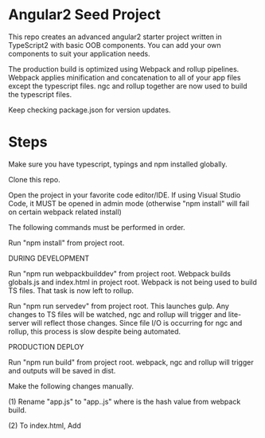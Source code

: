 # Angular2 Seed Project

This repo creates an advanced angular2 starter project written in TypeScript2 with basic OOB components. You can add your own components to suit your application needs. 

The production build is optimized using Webpack and rollup pipelines. Webpack applies minification and concatenation to all of your app files except the typescript files. ngc and rollup together are now used to build the typescript files.

Keep checking package.json for version updates.


# Steps

Make sure you have typescript, typings and npm installed globally.

Clone this repo.

Open the project in your favorite code editor/IDE. If using Visual Studio Code, it MUST be opened in admin mode (otherwise "npm install" will fail on certain webpack related install)

The following commands must be performed in order.

Run "npm install" from project root.

DURING DEVELOPMENT

Run "npm run webpackbuilddev" from project root. Webpack builds globals.js and index.html in project root. Webpack is not being used to build TS files. That task is now left to rollup.

Run "npm run servedev" from project root. This launches gulp. Any changes to TS files will be watched, ngc and rollup will trigger and lite-server will reflect those changes. Since file I/O is occurring for ngc and rollup, this process is slow despite being automated.

PRODUCTION DEPLOY

Run "npm run build" from project root. webpack, ngc and rollup will trigger and outputs will be saved in dist.

Make the following changes manually.

(1) Rename "app.js" to "app.<hash>.js" where <hash> is the hash value from webpack build.

(2) To index.html, Add <script> tag with source pointing to hashed app.js from previous step. 

dist folder is now ready to deploy to production/staging web server. You can also serve its content locally with "npm run serve".

